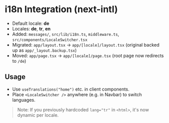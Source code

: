 # i18n Integration (next-intl)
- Default locale: **de**
- Locales: **de**, **tr**, **en**
- Added: `messages/`, `src/lib/i18n.ts`, `middleware.ts`, `src/components/LocaleSwitcher.tsx`
- Migrated: `app/layout.tsx` → `app/[locale]/layout.tsx` (original backed up as `app/_layout.backup.tsx`)
- Moved: `app/page.tsx` → `app/[locale]/page.tsx` (root page now redirects to `/de`)

## Usage
- Use `useTranslations("home")` etc. in client components.
- Place `<LocaleSwitcher />` anywhere (e.g. in Navbar) to switch languages.

> Note: If you previously hardcoded `lang="tr"` in `<html>`, it's now dynamic per locale.
